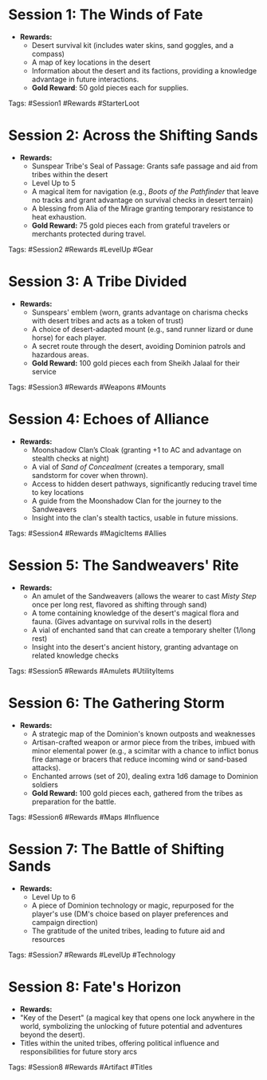 # Session 1: The Winds of Fate

-   **Rewards:** 
	- Desert survival kit (includes water skins, sand goggles, and a compass)
	- A map of key locations in the desert
	- Information about the desert and its factions, providing a knowledge advantage in future interactions.
	- **Gold Reward**: 50 gold pieces each for supplies.

Tags: #Session1 #Rewards #StarterLoot

# Session 2: Across the Shifting Sands

- **Rewards:**
	- Sunspear Tribe's Seal of Passage: Grants safe passage and aid from tribes within the desert
	- Level Up to 5
	- A magical item for navigation (e.g., _Boots of the Pathfinder_ that leave no tracks and grant advantage on survival checks in desert terrain)
	- A blessing from Alia of the Mirage granting temporary resistance to heat exhaustion.
	- **Gold Reward:** 75 gold pieces each from grateful travelers or merchants protected during travel.

Tags: #Session2 #Rewards #LevelUp #Gear

# Session 3: A Tribe Divided

- **Rewards:**
	- Sunspears' emblem (worn, grants advantage on charisma checks with desert tribes and acts as a token of trust)
	- A choice of desert-adapted mount (e.g., sand runner lizard or dune horse) for each player.
	- A secret route through the desert, avoiding Dominion patrols and hazardous areas.
	- **Gold Reward:** 100 gold pieces each from Sheikh Jalaal for their service

Tags: #Session3 #Rewards #Weapons #Mounts

# Session 4: Echoes of Alliance

- **Rewards:**
	- Moonshadow Clan’s Cloak (granting +1 to AC and advantage on stealth checks at night)
	- A vial of _Sand of Concealment_ (creates a temporary, small sandstorm for cover when thrown).
	- Access to hidden desert pathways, significantly reducing travel time to key locations
	- A guide from the Moonshadow Clan for the journey to the Sandweavers
	- Insight into the clan's stealth tactics, usable in future missions.

Tags: #Session4 #Rewards #MagicItems #Allies

# Session 5: The Sandweavers' Rite

- **Rewards:**
	- An amulet of the Sandweavers (allows the wearer to cast _Misty Step_ once per long rest, flavored as shifting through sand)
	- A tome containing knowledge of the desert's magical flora and fauna. (Gives advantage on survival rolls in the desert)
	- A vial of enchanted sand that can create a temporary shelter (1/long rest)
	- Insight into the desert's ancient history, granting advantage on related knowledge checks

Tags: #Session5 #Rewards #Amulets #UtilityItems

# Session 6: The Gathering Storm

- **Rewards:**
	- A strategic map of the Dominion's known outposts and weaknesses
	- Artisan-crafted weapon or armor piece from the tribes, imbued with minor elemental power (e.g., a scimitar with a chance to inflict bonus fire damage or bracers that reduce incoming wind or sand-based attacks).
	- Enchanted arrows (set of 20), dealing extra 1d6 damage to Dominion soldiers
	- **Gold Reward:** 100 gold pieces each, gathered from the tribes as preparation for the battle.

Tags: #Session6 #Rewards #Maps #Influence

# Session 7: The Battle of Shifting Sands

- **Rewards:**
  - Level Up to 6
  - A piece of Dominion technology or magic, repurposed for the player's use (DM's choice based on player preferences and campaign direction)
  - The gratitude of the united tribes, leading to future aid and resources

Tags: #Session7 #Rewards #LevelUp #Technology

# Session 8: Fate's Horizon

- **Rewards:**
- "Key of the Desert" (a magical key that opens one lock anywhere in the world, symbolizing the unlocking of future potential and adventures beyond the desert).
- Titles within the united tribes, offering political influence and responsibilities for future story arcs

Tags: #Session8 #Rewards #Artifact #Titles

